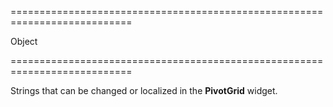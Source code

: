 ===========================================================================
<!--type-->Object<!--/type-->
===========================================================================

<!--shortDescription-->
Strings that can be changed or localized in the **PivotGrid** widget.
<!--/shortDescription-->

<!--fullDescription-->

<!--/fullDescription-->